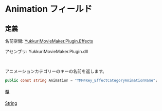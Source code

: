 # Animation フィールド

## 定義

名前空間: [YukkuriMovieMaker.Plugin.Effects](../../index)

アセンブリ: YukkuriMovieMaker.Plugin.dll

<br/>

アニメーションカテゴリーのキーの名前を返します。

```csharp
public const string Animation = "YMM4Key_EffectCategoryAnimationName";
```

#### 型
[String](https://learn.microsoft.com/ja-jp/dotnet/api/system.string)
